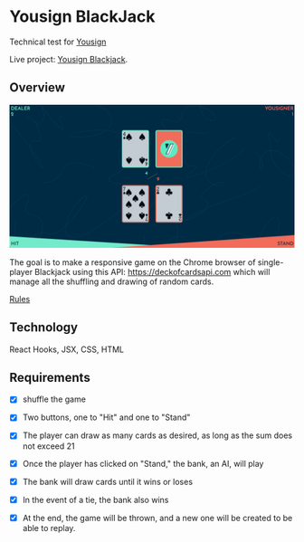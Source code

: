 # Yousign BlackJack

Technical test for [Yousign](https://yousign.com/en-eu)

Live project: [Yousign Blackjack](https://blackjack.mokokom.com/).

## Overview
![yousign blackjack screenshot](./yousign-blackjack-screenshot.png)

The goal is to make a responsive game on the Chrome browser of single-player Blackjack using this API: https://deckofcardsapi.com which will manage all the shuffling and drawing of random cards.

[Rules](https://www.casinoonlinefrancais.info/blackjack/regles-du-jeu.html)

## Technology

React Hooks, JSX, CSS, HTML

## Requirements
- [x] shuffle the game
- [x] Two buttons, one to "Hit" and one to "Stand"
- [x] The player can draw as many cards as desired, as long as the sum does not exceed 21
- [x] Once the player has clicked on "Stand," the bank, an AI, will play
- [x] The bank will draw cards until it wins or loses
- [x] In the event of a tie, the bank also wins
- [x] At the end, the game will be thrown, and a new one will be created to be able to replay.




